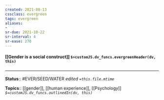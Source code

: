 ```yaml
---
created: 2021-08-13
cssclass: evergreen
tags: evergreen
aliases:
- 
sr-due: 2021-10-22
sr-interval: 4
sr-ease: 270
---
```

#### [[Gender is a social construct]] `$=customJS.dv_funcs.evergreenHeader(dv, this)`


### <hr class="footnote"/>

**Status**:: #EVER/SEED/WATER 
*edited `=this.file.mtime`*

**Topics**:: [[gender]], [[human experience]], [[Psychology]]
*`$=customJS.dv_funcs.outlinedIn(dv, this)`*

